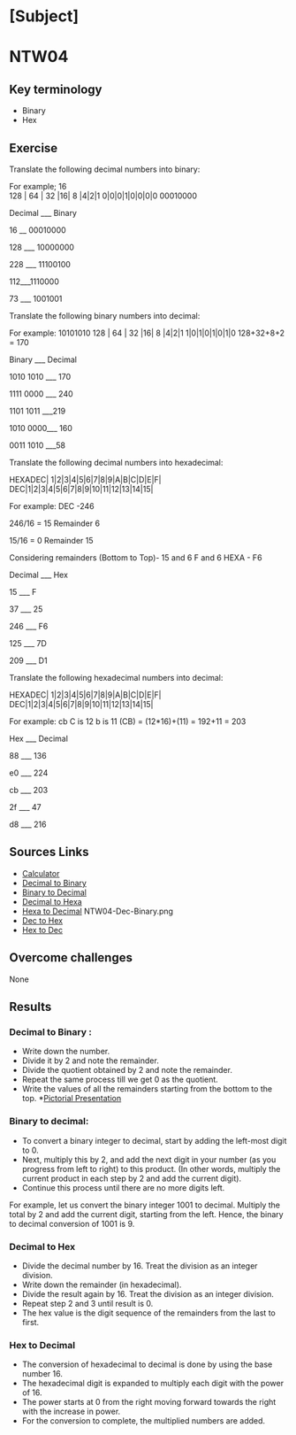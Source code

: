 # [Subject]
# NTW04

## Key terminology
* Binary 
* Hex


## Exercise
Translate the following decimal numbers into binary:

For example; 16   
128 |  64  |  32 |16| 8 |4|2|1
0|0|0|1|0|0|0|0
00010000


Decimal ___  Binary

16   __      00010000


128 ___ 10000000


228 ___ 11100100


112___1110000


73 ___ 1001001




Translate the following binary numbers into decimal:   

For example: 10101010
128 |  64  |  32 |16| 8 |4|2|1
1|0|1|0|1|0|1|0
128+32+8+2 = 170

Binary     ___        Decimal  

1010 1010  ___     170


1111 0000  ___ 240

1101 1011 ___219

1010 0000___  160

0011 1010 ___58




Translate the following decimal numbers into hexadecimal:  

HEXADEC| 1|2|3|4|5|6|7|8|9|A|B|C|D|E|F|  
DEC|1|2|3|4|5|6|7|8|9|10|11|12|13|14|15|

For example: DEC -246

246/16 = 15  Remainder 6

15/16 = 0 Remainder 15

Considering remainders (Bottom to Top)- 
15 and 6
F and 6
HEXA - F6


Decimal        ___           Hex   



15   ___    F

37  ___   25

246  ___   F6

125   ___  7D

209  ___  D1


Translate the following hexadecimal numbers into decimal:   

HEXADEC| 1|2|3|4|5|6|7|8|9|A|B|C|D|E|F|  
DEC|1|2|3|4|5|6|7|8|9|10|11|12|13|14|15|

For example: cb
C is 12
b is 11
(CB) = (12*16)+(11) = 192+11 = 203

Hex           ___           Decimal

88   ___   136

e0   ___  224

cb  ___ 203

2f  ___  47

d8 ___ 216



## Sources Links
* [Calculator](https://www.rapidtables.com/convert/number/) 
* [Decimal to Binary](https://www.cuemath.com/numbers/decimal-to-binary/)
* [Binary to Decimal](https://flexiple.com/developers/decimal-to-binary-conversion/)  
* [Decimal to Hexa](https://www.permadi.com/tutorial/numDecToHex/)
* [Hexa to Decimal](https://www.cuemath.com/numbers/hexadecimal-to-decimal/)
NTW04-Dec-Binary.png
* [Dec to Hex](https://www.vedantu.com/maths/hex-to-decimal)
* [Hex to Dec](https://www.permadi.com/tutorial/numDecToHex/)

## Overcome challenges

None

## Results
### Decimal to Binary :
* Write down the number.
* Divide it by 2 and note the remainder.
* Divide the quotient obtained by 2 and note the remainder.
* Repeat the same process till we get 0 as the quotient.
* Write the values of all the remainders starting from the bottom to the top.
*[Pictorial Presentation](../00_includes/02_Networking/NTW04/NTW04-Dec-Binary.png)

### Binary to decimal: 
* To convert a binary integer to decimal, start by adding the left-most digit to 0.
* Next, multiply this by 2, and add the next digit in your number (as you progress from left to right) to this product. (In other words, multiply the current product in each step by 2 and add the current digit).
* Continue this process until there are no more digits left.

For example, let us convert the binary integer 1001 to decimal. Multiply the total by 2 and add the current digit, starting from the left.
Hence, the binary to decimal conversion of 1001 is 9.

### Decimal to Hex

* Divide the decimal number by 16. Treat the division as an integer division.
* Write down the remainder (in hexadecimal).
* Divide the result again by 16. Treat the division as an integer division.
* Repeat step 2 and 3 until result is 0.
* The hex value is the digit sequence of the remainders from the last to first.

###  Hex to Decimal

* The conversion of hexadecimal to decimal is done by using the base number 16. 
* The hexadecimal digit is expanded to multiply each digit with the power of 16.
* The power starts at 0 from the right moving forward towards the right with the increase in power. 
* For the conversion to complete, the multiplied numbers are added.

